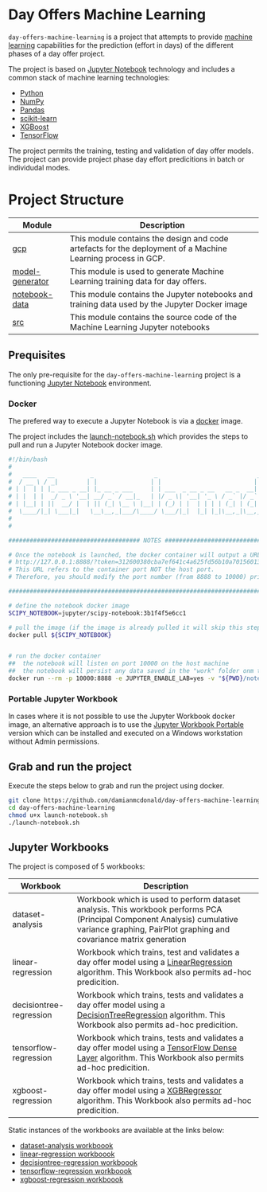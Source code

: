 # Day Offers Machine Learning

`day-offers-machine-learning` is a project that attempts to provide [machine learning](https://en.wikipedia.org/wiki/Machine_learning) capabilities for the prediction (effort in days) of the different phases of a day offer project.

The project is based on [Jupyter Notebook](https://jupyter.org/) technology and includes a common stack of machine learning technologies:

* [Python](https://www.python.org/)
* [NumPy](https://numpy.org/)
* [Pandas](https://pandas.pydata.org/)
* [scikit-learn](https://scikit-learn.org/)
* [XGBoost](https://en.wikipedia.org/wiki/XGBoost)
* [TensorFlow](https://www.tensorflow.org/)

The project permits the training, testing and validation of day offer models. The project can provide project phase day effort predicitions in batch or individudal modes.

# Project Structure

Module | Description
------------ | -------------
[gcp](gcp) | This module contains the design and code artefacts for the deployment of a Machine Learning process in GCP.
[model-generator](model-generator) | This module is used to generate Machine Learning training data for day offers.
[notebook-data](notebook-data) | This module contains the Jupyter notebooks and training data used by the Jupyter Docker image
[src](src) |This module contains the source code of the Machine Learning Jupyter notebooks

## Prequisites

The only pre-requisite for the `day-offers-machine-learning` project is a functioning [Jupyter Notebook](https://jupyter.org/) environment.

### Docker

The prefered way to execute a Jupyter Notebook is via a [docker](https://www.docker.com/) image.

The project includes the [launch-notebook.sh](launch-notebook.sh) which provides the steps to pull and run a Jupyter Notebook docker image.

```bash
#!/bin/bash
#
#   ____   __          _                 _                            _                              
#  / __ \ / _|        | |               | |                          | |             /\        /\    
# | |  | | |_ ___ _ __| |_ __ _ ___     | | ___  _ __ _ __   __ _  __| | __ _ ___   /  \      /  \   
# | |  | |  _/ _ \ '__| __/ _` / __|_   | |/ _ \| '__| '_ \ / _` |/ _` |/ _` / __| / /\ \    / /\ \  
# | |__| | ||  __/ |  | || (_| \__ \ |__| | (_) | |  | | | | (_| | (_| | (_| \__ \/ ____ \  / ____ \ 
#  \____/|_| \___|_|   \__\__,_|___/\____/ \___/|_|  |_| |_|\__,_|\__,_|\__,_|___/_/    \_\/_/    \_\
#                                                                                                    
#                                                                                                    

##################################### NOTES #####################################

# Once the notebook is launched, the docker container will output a URL similar to the one shown below:
# http://127.0.0.1:8888/?token=312600380cba7ef641c4a625fd56b10a7015601332d0251c
# This URL refers to the container port NOT the host port.
# Therefore, you should modify the port number (from 8888 to 10000) prior to accessing the URL on the host.

#################################################################################

# define the notebook docker image
SCIPY_NOTEBOOK=jupyter/scipy-notebook:3b1f4f5e6cc1

# pull the image (if the image is already pulled it will skip this step)
docker pull ${SCIPY_NOTEBOOK}


# run the docker container
##  the notebook will listen on port 10000 on the host machine
##  the notebook will persist any data saved in the "work" folder onm the guest to the "notebook-data" folder on the host
docker run --rm -p 10000:8888 -e JUPYTER_ENABLE_LAB=yes -v "${PWD}/notebook-data":/home/jovyan/work ${SCIPY_NOTEBOOK}
```

### Portable Jupyter Workbook

In cases where it is not possible to use the Jupyter Workbook docker image, an alternative approach is to use the [Jupyter Workbook Portable](https://www.portabledevapps.net/jupyter-portable.php) version which can be installed and executed on a Windows workstation without Admin permissions.


## Grab and run the project

Execute the steps below to grab and run the project using docker.

```bash
git clone https://github.com/damianmcdonald/day-offers-machine-learning.git day-offers-machine-learning
cd day-offers-machine-learning
chmod u+x launch-notebook.sh
./launch-notebook.sh
```

## Jupyter Workbooks

The project is composed of 5 workbooks:

| Workbook | Description |
|----------|-------------|
| dataset-analysis | Workbook which is used to perform dataset analysis. This workbook performs PCA (Principal Component Analysis) cumulative variance graphing, PairPlot graphing and covariance matrix generation |
| linear-regression | Workbook which trains, test and validates a day offer model using a [LinearRegression](http://scikit-learn.org/stable/modules/generated/sklearn.linear_model.LinearRegression.html) algorithm. This Workbook also permits ad-hoc predicition. |
| decisiontree-regression | Workbook which trains, tests and validates a day offer model using a [DecisionTreeRegression](http://scikit-learn.org/stable/modules/generated/sklearn.tree.DecisionTreeRegressor.html) algorithm. This Workbook also permits ad-hoc predicition. |
| tensorflow-regression | Workbook which trains, tests and validates a day offer model using a [TensorFlow Dense Layer](https://www.tensorflow.org/js/guide/models_and_layers) algorithm. This Workbook also permits ad-hoc predicition. |
| xgboost-regression | Workbook which trains, tests and validates a day offer model using a [XGBRegressor](https://xgboost.readthedocs.io/en/latest/python/index.html) algorithm. This Workbook also permits ad-hoc predicition. |

Static instances of the workbooks are available at the links below:

* [dataset-analysis workboook](src/dataset-analysis.md)
* [linear-regression workboook](src/linear-regression.md)
* [decisiontree-regression workboook](src/decisiontree-regression.md)
* [tensorflow-regression workboook](src/tensorflow-regression.md)
* [xgboost-regression workboook](src/xgboost-regression.md)
